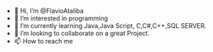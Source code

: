 - 👋 Hi, I’m @FlavioAtaliba
- 👀 I’m interested in programming 
- 🌱 I’m currently learning Java,Java Script,
C,C#,C++,SQL SERVER.
- 💞️ I’m looking to collaborate on a great Project. 
- 📫 How to reach me 

<!---
FlavioAtaliba/FlavioAtaliba is a ✨ special ✨ repository because its `README.md` (this file) appears on your GitHub profile.
You can click the Preview link to take a look at your changes.
--->

